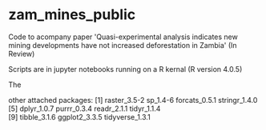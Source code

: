# zam_mines_public

Code to acompany paper 'Quasi-experimental analysis indicates new mining developments have not increased deforestation in Zambia' (In Review)

Scripts are in jupyter notebooks running on a R kernal (R version 4.0.5)

The 

other attached packages:
 [1] raster_3.5-2    sp_1.4-6        forcats_0.5.1   stringr_1.4.0  
 [5] dplyr_1.0.7     purrr_0.3.4     readr_2.1.1     tidyr_1.1.4    
 [9] tibble_3.1.6    ggplot2_3.3.5   tidyverse_1.3.1
